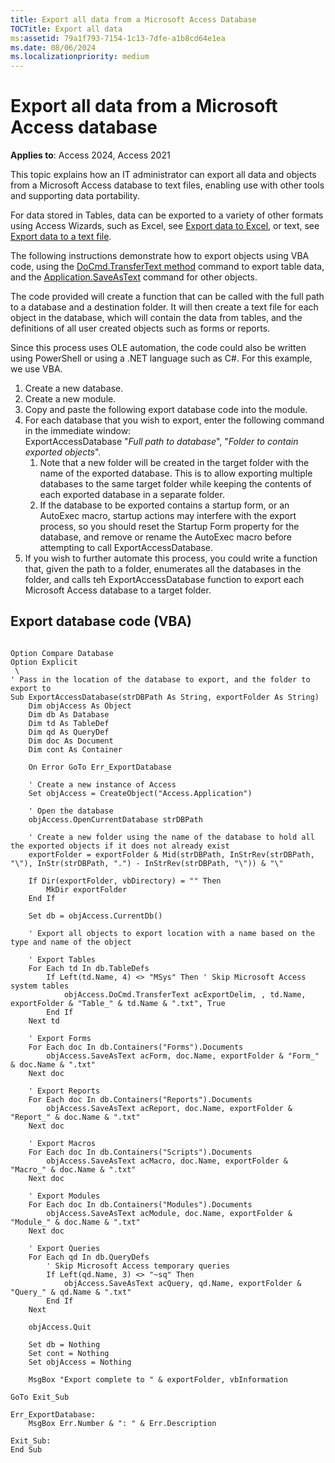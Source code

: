 ```yaml
---
title: Export all data from a Microsoft Access Database
TOCTitle: Export all data
ms:assetid: 79a1f793-7154-1c13-7dfe-a1b8cd64e1ea
ms.date: 08/06/2024
ms.localizationpriority: medium
---
```


# Export all data from a Microsoft Access database

**Applies to**: Access 2024, Access 2021

This topic explains how an IT administrator can export all data and objects from a Microsoft Access database to text files, enabling use with other tools and supporting data portability.

For data stored in Tables, data can be exported to a variety of other formats using Access Wizards, such as Excel, see [Export data to Excel](https://support.microsoft.com/office/export-data-to-excel-64e974e6-ae43-4301-a53e-20463655b1a9), or text, see [Export data to a text file](https://support.microsoft.com/office/export-data-to-a-text-file-f72dfc38-a8a0-4c5b-8c2c-bf2950814140).

The following instructions demonstrate how to export objects using VBA code, using the [DoCmd.TransferText method](/office/vba/api/Access.DoCmd.TransferText) command to export table data, and the [Application.SaveAsText](application-save-as-text.md) command for other objects.

The code provided will create a function that can be called with the full path to a database and a destination folder. It will then create a text file for each object in the database, which will contain the data from tables, and the definitions of all user created objects such as forms or reports.

Since this process uses OLE automation, the code could also be written using PowerShell or using a .NET language such as C#. For this example, we use VBA.

1. Create a new database.
1. Create a new module.
1. Copy and paste the following export database code into the module.
1. For each database that you wish to export, enter the following command in the immediate window:<br>ExportAccessDatabase "_Full path to database_", "_Folder to contain exported objects_".
    1. Note that a new folder will be created in the target folder with the name of the exported database. This is to allow exporting multiple databases to the same target folder while keeping the contents of each exported database in a separate folder.
    1. If the database to be exported contains a startup form, or an AutoExec macro, startup actions may interfere with the export process, so you should reset the Startup Form property for the database, and remove or rename the AutoExec macro before attempting to call ExportAccessDatabase.
1. If you wish to further automate this process, you could write a function that, given the path to a folder, enumerates all the databases in the folder, and calls teh ExportAccessDatabase function to export each Microsoft Access database to a target folder.

## Export database code (VBA)

```vba

Option Compare Database
Option Explicit
 \
' Pass in the location of the database to export, and the folder to export to
Sub ExportAccessDatabase(strDBPath As String, exportFolder As String)
    Dim objAccess As Object
    Dim db As Database
    Dim td As TableDef
    Dim qd As QueryDef
    Dim doc As Document
    Dim cont As Container

    On Error GoTo Err_ExportDatabase
    
    ' Create a new instance of Access
    Set objAccess = CreateObject("Access.Application")

    ' Open the database
    objAccess.OpenCurrentDatabase strDBPath
    
    ' Create a new folder using the name of the database to hold all the exported objects if it does not already exist
    exportFolder = exportFolder & Mid(strDBPath, InStrRev(strDBPath, "\"), InStr(strDBPath, ".") - InStrRev(strDBPath, "\")) & "\"
    
    If Dir(exportFolder, vbDirectory) = "" Then
        MkDir exportFolder
    End If

    Set db = objAccess.CurrentDb()

    ' Export all objects to export location with a name based on the type and name of the object

    ' Export Tables
    For Each td In db.TableDefs
        If Left(td.Name, 4) <> "MSys" Then ' Skip Microsoft Access system tables
            objAccess.DoCmd.TransferText acExportDelim, , td.Name, exportFolder & "Table_" & td.Name & ".txt", True
        End If
    Next td

    ' Export Forms
    For Each doc In db.Containers("Forms").Documents
        objAccess.SaveAsText acForm, doc.Name, exportFolder & "Form_" & doc.Name & ".txt"
    Next doc

    ' Export Reports
    For Each doc In db.Containers("Reports").Documents
        objAccess.SaveAsText acReport, doc.Name, exportFolder & "Report_" & doc.Name & ".txt"
    Next doc

    ' Export Macros
    For Each doc In db.Containers("Scripts").Documents
        objAccess.SaveAsText acMacro, doc.Name, exportFolder & "Macro_" & doc.Name & ".txt"
    Next doc

    ' Export Modules
    For Each doc In db.Containers("Modules").Documents
        objAccess.SaveAsText acModule, doc.Name, exportFolder & "Module_" & doc.Name & ".txt"
    Next doc

    ' Export Queries
    For Each qd In db.QueryDefs
        ' Skip Microsoft Access temporary queries
        If Left(qd.Name, 3) <> "~sq" Then
            objAccess.SaveAsText acQuery, qd.Name, exportFolder & "Query_" & qd.Name & ".txt"
        End If
    Next

    objAccess.Quit

    Set db = Nothing
    Set cont = Nothing
    Set objAccess = Nothing

    MsgBox "Export complete to " & exportFolder, vbInformation
    
GoTo Exit_Sub

Err_ExportDatabase:
    MsgBox Err.Number & ": " & Err.Description
 
Exit_Sub:
End Sub

```
